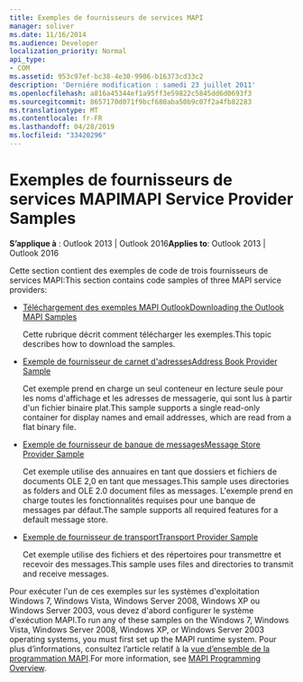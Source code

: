 ```yaml
---
title: Exemples de fournisseurs de services MAPI
manager: soliver
ms.date: 11/16/2014
ms.audience: Developer
localization_priority: Normal
api_type:
- COM
ms.assetid: 953c97ef-bc38-4e30-9906-b16373cd33c2
description: 'Derniére modification : samedi 23 juillet 2011'
ms.openlocfilehash: a816a45344ef1a95ff3e59822c5845dd6d0693f3
ms.sourcegitcommit: 8657170d071f9bcf680aba50b9c07f2a4fb82283
ms.translationtype: MT
ms.contentlocale: fr-FR
ms.lasthandoff: 04/28/2019
ms.locfileid: "33420296"
---
```

# <a name="mapi-service-provider-samples"></a><span data-ttu-id="d5121-103">Exemples de fournisseurs de services MAPI</span><span class="sxs-lookup"><span data-stu-id="d5121-103">MAPI Service Provider Samples</span></span>

  
  
<span data-ttu-id="d5121-104">**S’applique à** : Outlook 2013 | Outlook 2016</span><span class="sxs-lookup"><span data-stu-id="d5121-104">**Applies to**: Outlook 2013 | Outlook 2016</span></span> 
  
<span data-ttu-id="d5121-105">Cette section contient des exemples de code de trois fournisseurs de services MAPI:</span><span class="sxs-lookup"><span data-stu-id="d5121-105">This section contains code samples of three MAPI service providers:</span></span>
  
- [<span data-ttu-id="d5121-106">Téléchargement des exemples MAPI Outlook</span><span class="sxs-lookup"><span data-stu-id="d5121-106">Downloading the Outlook MAPI Samples</span></span>](downloading-the-outlook-mapi-samples.md)
    
    <span data-ttu-id="d5121-107">Cette rubrique décrit comment télécharger les exemples.</span><span class="sxs-lookup"><span data-stu-id="d5121-107">This topic describes how to download the samples.</span></span>
    
- [<span data-ttu-id="d5121-108">Exemple de fournisseur de carnet d'adresses</span><span class="sxs-lookup"><span data-stu-id="d5121-108">Address Book Provider Sample</span></span>](address-book-provider-sample.md)
    
    <span data-ttu-id="d5121-109">Cet exemple prend en charge un seul conteneur en lecture seule pour les noms d'affichage et les adresses de messagerie, qui sont lus à partir d'un fichier binaire plat.</span><span class="sxs-lookup"><span data-stu-id="d5121-109">This sample supports a single read-only container for display names and email addresses, which are read from a flat binary file.</span></span>
    
- [<span data-ttu-id="d5121-110">Exemple de fournisseur de banque de messages</span><span class="sxs-lookup"><span data-stu-id="d5121-110">Message Store Provider Sample</span></span>](message-store-provider-sample.md)
    
    <span data-ttu-id="d5121-111">Cet exemple utilise des annuaires en tant que dossiers et fichiers de documents OLE 2,0 en tant que messages.</span><span class="sxs-lookup"><span data-stu-id="d5121-111">This sample uses directories as folders and OLE 2.0 document files as messages.</span></span> <span data-ttu-id="d5121-112">L'exemple prend en charge toutes les fonctionnalités requises pour une banque de messages par défaut.</span><span class="sxs-lookup"><span data-stu-id="d5121-112">The sample supports all required features for a default message store.</span></span>
    
- [<span data-ttu-id="d5121-113">Exemple de fournisseur de transport</span><span class="sxs-lookup"><span data-stu-id="d5121-113">Transport Provider Sample</span></span>](transport-provider-sample.md)
    
    <span data-ttu-id="d5121-114">Cet exemple utilise des fichiers et des répertoires pour transmettre et recevoir des messages.</span><span class="sxs-lookup"><span data-stu-id="d5121-114">This sample uses files and directories to transmit and receive messages.</span></span>
    
<span data-ttu-id="d5121-115">Pour exécuter l'un de ces exemples sur les systèmes d'exploitation Windows 7, Windows Vista, Windows Server 2008, Windows XP ou Windows Server 2003, vous devez d'abord configurer le système d'exécution MAPI.</span><span class="sxs-lookup"><span data-stu-id="d5121-115">To run any of these samples on the Windows 7, Windows Vista, Windows Server 2008, Windows XP, or Windows Server 2003 operating systems, you must first set up the MAPI runtime system.</span></span> <span data-ttu-id="d5121-116">Pour plus d’informations, consultez l’article relatif à la [vue d’ensemble de la programmation MAPI](mapi-programming-overview.md).</span><span class="sxs-lookup"><span data-stu-id="d5121-116">For more information, see [MAPI Programming Overview](mapi-programming-overview.md).</span></span>
  


